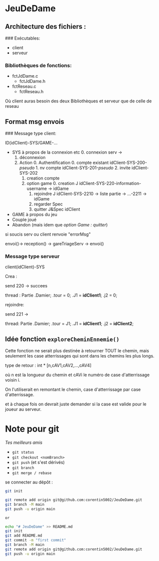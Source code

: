 # JeuDeDame

## Architecture des fichiers :

### Exécutables:
* client
* serveur
### Bibliothèques de fonctions:
* fctJdDame.c
	* fctJdDame.h
* fctReseau.c
	* fctReseau.h

Où client auras besoin des deux Bibliothèques et serveur que de celle de reseau
## Format msg envois

### Message type client:

ID(idClient)-SYS/GAME-...


- SYS  à propos de la connexion etc
	0. connexion serv ->
	1. déconnexion
	2. Action
 		0. Authentification
			0. compte existant 	idClient-SYS-200-*pseudo*
			1. nv compte 		idClient-SYS-201-*pseudo*
			2. invite 			idClient-SYS-202
		1. creation compte
		2. option game
			0. creation  J 	   	idClient-SYS-220-information-username -> idGame
			1. rejoindre J  	idClient-SYS-2210 -> liste partie -> ...-2211 -> idGame
			2. regarder  Spec   
			3. quitter	J&Spec	idClient
- GAME à propos du jeu
 - Couple joué
 - Abandon (mais idem que *option Game : quitter*)

si soucis serv ou client renvoie "errorMsg"

envoi()-> reception() -> gareTriageServ -> envoi()

### Message type serveur

client(idClient)-SYS




Crea :

send 220 -> succees

thread :
Partie
	.Damier;
	.tour = 0;
	.J1	  = **idClient1**;
	.j2   = 0;

rejoindre:

send 221 ->

thread:
Partie
	.Damier;
	.tour = J1;
	.J1	  = **idClient1**;
	.j2   = **idClient2**;











## Idée fonction `exploreCheminEnnemie()`

Cette fonction ne serait plus destinée à retourner TOUT le chemin, mais seulement les case atterrissages qui sont dans les chemins les plus longs.

type de retour : int * [n,cAV1,cAV2,...,cAV4]

où n est la longueur du chemin et cAVi le numéro de case d'atterrissage voisin i.

On l'utiliserait en remontant le chemin, case d'atterrissage par case d'atterrissage.

et à chaque fois on devrait juste demander si la case est valide pour le joueur au serveur.

# Note pour git

*Tes meilleurs amis*

- `git status`
- `git checkout <nomBranch>`
- `git push` (et s'est dérivés)
- `git branch`
- `git merge / rebase`


se connecter au dépôt :
```bash
git init

git remote add origin git@github.com:corentin5002/JeuDeDame.git
git branch -M main
git push -u origin main

or

echo "# JeuDeDame" >> README.md
git init
git add README.md
git commit -m "first commit"
git branch -M main
git remote add origin git@github.com:corentin5002/JeuDeDame.git
git push -u origin main
```
